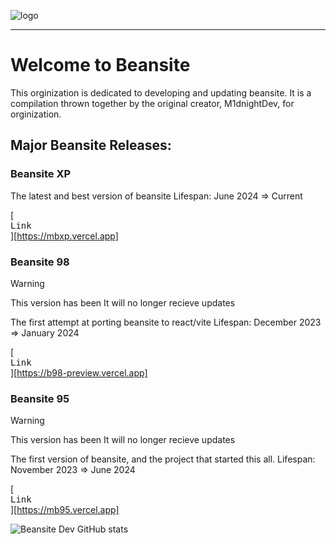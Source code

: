 ![logo](https://github.com/Beansite-Dev/.github/assets/108243683/ddb8a595-b2c4-4993-9e3a-4a9542a3074c)
***
# Welcome to Beansite
This orginization is dedicated to developing and updating beansite. It is a compilation thrown together by the original creator, M1dnightDev, for orginization.

## Major Beansite Releases:

### Beansite XP
The latest and best version of beansite
Lifespan: June 2024 => Current

[<kbd> <br> Link <br> </kbd>][https://mbxp.vercel.app]

### Beansite 98
> [!WARNING]
> This version has been It will no longer recieve updates

The first attempt at porting beansite to react/vite
Lifespan: December 2023 => January 2024

[<kbd> <br> Link <br> </kbd>][https://b98-preview.vercel.app]

### Beansite 95 
> [!WARNING]
> This version has been It will no longer recieve updates

The first version of beansite, and the project that started this all.
Lifespan: November 2023 => June 2024

[<kbd> <br> Link <br> </kbd>][https://mb95.vercel.app]

![Beansite Dev GitHub stats](https://github-readme-stats.vercel.app/api?username=beansite-dev&show_icons=true&theme=transparent)

